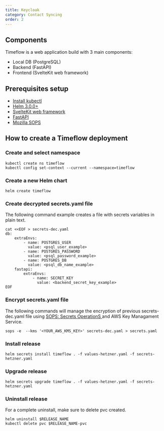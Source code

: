 ```yaml
---
title: Keycloak
category: Contact Syncing
order: 2
---
```


## Components
Timeflow is a web application build with 3 main components:

* Local DB (PostgreSQL)
* Backend (FastAPI)
* Frontend (SvelteKit web framework)

## Prerequisites setup
* <a href="https://iandradec.github.io/documentation/index.html" target="_blank"> Install kubectl </a> 
* <a href="https://iandradec.github.io/documentation/index.html" target="_blank"> Helm 3.0.0+ </a> 
* <a href="https://svelte.dev/" target="_blank"> SvelteKit web framework </a>
* <a href="https://fastapi.tiangolo.com/" target="_blank"> FastAPI </a>
* <a href="https://github.com/mozilla/sops" target="_blank"> Mozilla SOPS </a>

## How to create a Timeflow deployment
### Create and select namespace
``` 
kubectl create ns timeflow  
kubectl config set-context --current --namespace=timeflow
```
### Create a new Helm chart
```
helm create timeflow
```
### Create decrypted secrets.yaml file
The following command example creates a file with secrets variables in plain text.

  ```
  cat <<EOF > secrets-dec.yaml
  db:
      extraEnvs:
          - name: POSTGRES_USER
            value: <psql_user_example>
          - name: POSTGRES_PASSWORD
            value: <psql_password_example>
          - name: POSTGRES_DB
            value: <psql_db_name_example>
      fastapi:
          extraEnvs:
              - name: SECRET_KEY
                value: <backend_secret_key_example>
  EOF
  ```
### Encrypt secrets.yaml file   
  The following commands will manage the encryption of previous secrets-dec.yaml file using <a href="https://github.com/mozilla/sops" target="_blank"> SOPS: Secrets OperationS </a> and AWS Key Managament Service.

  ``` sops -e  --kms '<YOUR_AWS_KMS_KEY>' secrets-dec.yaml > secrets.yaml ```

### Install release
  ```helm secrets install timeflow . -f values-hetzner.yaml -f secrets-hetzner.yaml ```

### Upgrade release 
  ```helm secrets upgrade timeflow . -f values-hetzner.yaml -f secrets-hetzner.yaml ```
 
### Uninstall release
For a complete uninstall, make sure to delete pvc created.

``` 
helm uninstall $RELEASE_NAME
kubectl delete pvc $RELEASE_NAME-pvc
```

